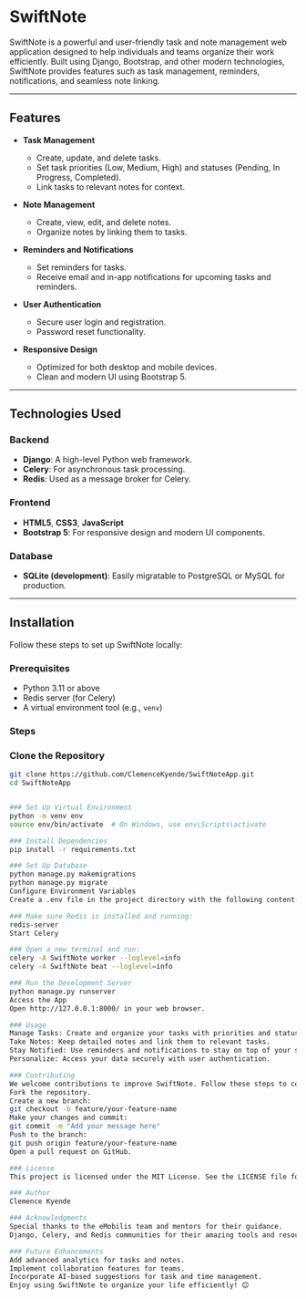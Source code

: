 # SwiftNote

SwiftNote is a powerful and user-friendly task and note management web application designed to help individuals and teams organize their work efficiently. Built using Django, Bootstrap, and other modern technologies, SwiftNote provides features such as task management, reminders, notifications, and seamless note linking.

---

## Features

- **Task Management**
  - Create, update, and delete tasks.
  - Set task priorities (Low, Medium, High) and statuses (Pending, In Progress, Completed).
  - Link tasks to relevant notes for context.

- **Note Management**
  - Create, view, edit, and delete notes.
  - Organize notes by linking them to tasks.

- **Reminders and Notifications**
  - Set reminders for tasks.
  - Receive email and in-app notifications for upcoming tasks and reminders.

- **User Authentication**
  - Secure user login and registration.
  - Password reset functionality.

- **Responsive Design**
  - Optimized for both desktop and mobile devices.
  - Clean and modern UI using Bootstrap 5.

---

## Technologies Used

### Backend
- **Django**: A high-level Python web framework.
- **Celery**: For asynchronous task processing.
- **Redis**: Used as a message broker for Celery.

### Frontend
- **HTML5**, **CSS3**, **JavaScript**
- **Bootstrap 5**: For responsive design and modern UI components.

### Database
- **SQLite (development)**: Easily migratable to PostgreSQL or MySQL for production.

---

## Installation

Follow these steps to set up SwiftNote locally:

### Prerequisites
- Python 3.11 or above
- Redis server (for Celery)
- A virtual environment tool (e.g., `venv`)

### Steps

### Clone the Repository
   ```bash
   git clone https://github.com/ClemenceKyende/SwiftNoteApp.git
   cd SwiftNoteApp


### Set Up Virtual Environment
python -m venv env
source env/bin/activate  # On Windows, use env\Scripts\activate

### Install Dependencies
pip install -r requirements.txt

### Set Up Database
python manage.py makemigrations
python manage.py migrate
Configure Environment Variables
Create a .env file in the project directory with the following content:

### Make sure Redis is installed and running:
redis-server
Start Celery

### Open a new terminal and run:
celery -A SwiftNote worker --loglevel=info
celery -A SwiftNote beat --loglevel=info

### Run the Development Server
python manage.py runserver
Access the App
Open http://127.0.0.1:8000/ in your web browser.

### Usage
Manage Tasks: Create and organize your tasks with priorities and statuses.
Take Notes: Keep detailed notes and link them to relevant tasks.
Stay Notified: Use reminders and notifications to stay on top of your schedule.
Personalize: Access your data securely with user authentication.

### Contributing
We welcome contributions to improve SwiftNote. Follow these steps to contribute:
Fork the repository.
Create a new branch:
git checkout -b feature/your-feature-name
Make your changes and commit:
git commit -m "Add your message here"
Push to the branch:
git push origin feature/your-feature-name
Open a pull request on GitHub.

### License
This project is licensed under the MIT License. See the LICENSE file for details.

### Author
Clemence Kyende

### Acknowledgments
Special thanks to the eMobilis team and mentors for their guidance.
Django, Celery, and Redis communities for their amazing tools and resources.

### Future Enhancements
Add advanced analytics for tasks and notes.
Implement collaboration features for teams.
Incorporate AI-based suggestions for task and time management.
Enjoy using SwiftNote to organize your life efficiently! 😊